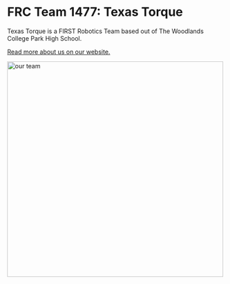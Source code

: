 # FRC Team 1477: Texas Torque

Texas Torque is a FIRST Robotics Team based out of The Woodlands College Park High School.

[Read more about us on our website.](https://www.texastorque.org/about-us-2/)

<!--![our team](https://learn.texastorque.org/static/imgs/pasadena_blue_banner.jpg)-->
<img src="https://learn.texastorque.org/static/imgs/pasadena_blue_banner.jpg" alt="our team" width="500"/>
